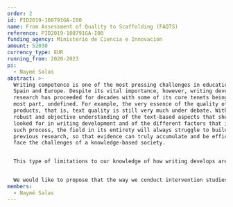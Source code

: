```yaml
---
order: 2
id: PID2019-108791GA-I00
name: From Assessment of Quality to Scaffolding (FAQTS)
reference: PID2019-108791GA-I00
funding_agency: Ministerio de Ciencia e Innovación
amount: 52030
currency_type: EUR
running_from: 2020-2023
pi:
  - Naymé Salas
abstract: >-
  Writing competence is one of the most pressing challenges in education in
  Spain and Europe. Despite its vital importance, however, writing development
  research has proceeded for decades with some of its core tenets being, for the
  most part, undefined. For example, the very essence of the quality of written
  products, that is, text quality is still very much under debate. Without a
  robust and objective understanding of the text-based aspects that should be
  looked for in writing development and of the different factors that impinge on
  such process, the field in its entirety will always struggle to build on
  previous research, so that evidence can truly accumulate and be efficient to
  face the challenges of a knowledge-based society.


  This type of limitations to our knowledge of how writing develops are partly responsible for the difficulties that have been identified with the teaching of writing at school. According to some studies, teachers are either not in close contact with relevant research findings about written language teaching, or these findings are not being disseminated properly. We would like to argue that there is a third possibility: that relevant research findings are not produced in a way that is useful for practitioners to derive everyday pedagogical decisions.


  We would like to propose that the way we conduct intervention studies and the subsequent meta-analytic studies do not properly translate to educators everyday concerns. We should be factoring in as many nuances to the effectiveness of an intervention, which would help or refuting) the effectiveness of a teaching method, to providing detailed information about its suitability, attending to common teacher concerns and realities. In other words, we aim to not just establish what works, but when and for whom, incorporating as many details as possible. In this project, we aim to provide a strong empirically-based approach to the assessment of writing across educational levels, by resorting to the large corpora that members of the research team have collected over several projects, as well as with the texts that will be collected in the context of the present project. This assessment goal will be complemented by a series of quasi-experimental interventions in primary schools. The main aim of these interventions will be to evaluate their effectiveness in a way that resonates with teachers and practitioners. In this sense, the project intends to explore a methodological approach that will serve to answer common, everyday questions that teachers might be making themselves with regards to the teaching of writing. Our project will make a substantial contribution to the field of text quality teaching and research by offering a thorough developmental account of a host of text characteristics in relation to several other aspects of the texts and of their writers, as well a providing detailed, evidence-based orientations for the teaching of writing at school.
members:
  - Naymé Salas
---
```

